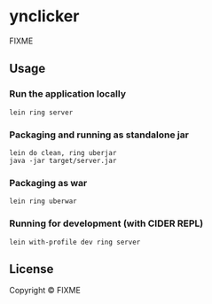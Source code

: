 # ynclicker

FIXME

## Usage

### Run the application locally

`lein ring server`

### Packaging and running as standalone jar

```
lein do clean, ring uberjar
java -jar target/server.jar
```

### Packaging as war

`lein ring uberwar`

### Running for development (with CIDER REPL)

`lein with-profile dev ring server`

## License

Copyright ©  FIXME
